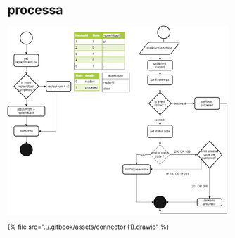 # processa

![](../.gitbook/assets/recuperaciontabpins.png)

{% file src="../.gitbook/assets/connector \(1\).drawio" %}

